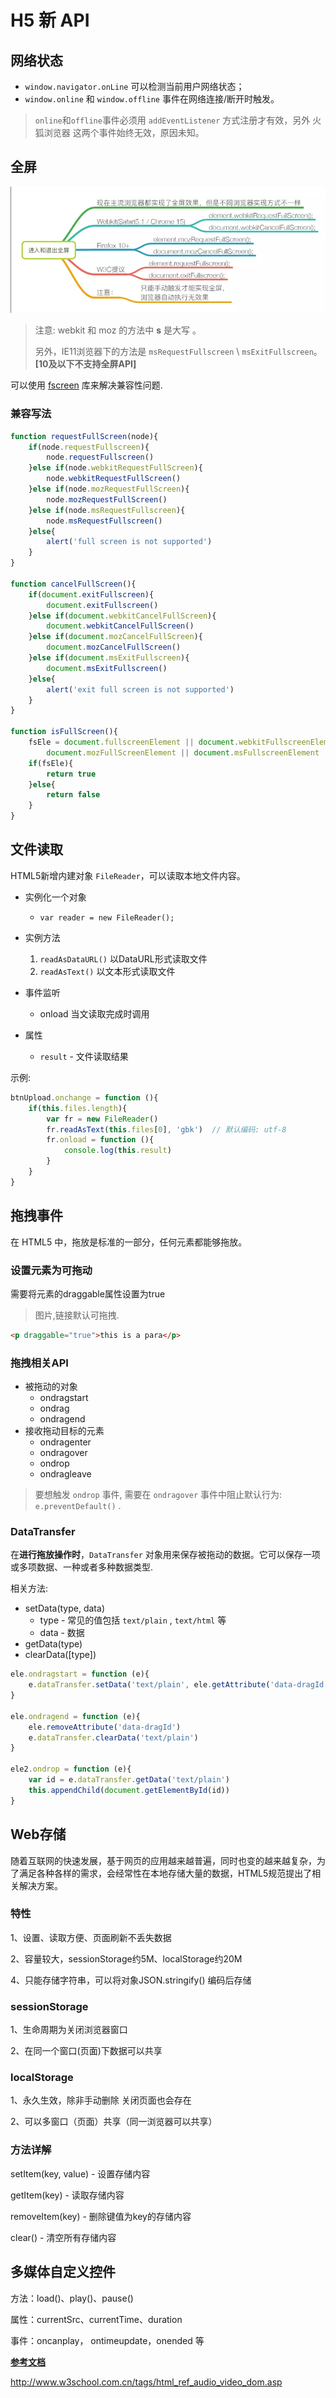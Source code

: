 # 	H5 新 API

## 网络状态

- `window.navigator.onLine` 可以检测当前用户网络状态；
- `window.online`  和 `window.offline` 事件在网络连接/断开时触发。

> `online`和`offline`事件必须用 `addEventListener` 方式注册才有效，另外 火狐浏览器 这两个事件始终无效，原因未知。

## 全屏

![全屏API](images/全屏.webp)

> 注意:  webkit 和 moz 的方法中 **s** 是大写 。
>
> 另外，IE11浏览器下的方法是 `msRequestFullscreen` \ `msExitFullscreen`。**[10及以下不支持全屏API]**

可以使用 [fscreen](https://github.com/rafrex/fscreen) 库来解决兼容性问题.

### 兼容写法

```js
function requestFullScreen(node){
    if(node.requestFullscreen){
        node.requestFullscreen()
    }else if(node.webkitRequestFullScreen){
        node.webkitRequestFullScreen()
    }else if(node.mozRequestFullScreen){
        node.mozRequestFullScreen()
    }else if(node.msRequestFullscreen){
        node.msRequestFullscreen()
    }else{
        alert('full screen is not supported')
    }
}

function cancelFullScreen(){
    if(document.exitFullscreen){
        document.exitFullscreen()
    }else if(document.webkitCancelFullScreen){
        document.webkitCancelFullScreen()
    }else if(document.mozCancelFullScreen){
        document.mozCancelFullScreen()
    }else if(document.msExitFullscreen){
        document.msExitFullscreen()
    }else{
        alert('exit full screen is not supported')
    }
}

function isFullScreen(){
    fsEle = document.fullscreenElement || document.webkitFullscreenElement ||
        document.mozFullScreenElement || document.msFullscreenElement
    if(fsEle){
        return true
    }else{
        return false
    }
}
```

## 文件读取

HTML5新增内建对象 `FileReader`，可以读取本地文件内容。

- 实例化一个对象
  - `var reader = new FileReader();`

- 实例方法
  1. `readAsDataURL()` 以DataURL形式读取文件
  2. `readAsText()` 以文本形式读取文件

- 事件监听
  - onload 当文读取完成时调用
- 属性
  - `result` - 文件读取结果

示例:

```js
btnUpload.onchange = function (){
    if(this.files.length){
        var fr = new FileReader()
		fr.readAsText(this.files[0], 'gbk')  // 默认编码: utf-8
        fr.onload = function (){
            console.log(this.result)
        }
    }
}
```

## 拖拽事件

在 HTML5 中，拖放是标准的一部分，任何元素都能够拖放。

### 设置元素为可拖动

需要将元素的draggable属性设置为true

> 图片,链接默认可拖拽.

```html
<p draggable="true">this is a para</p>
```

### 拖拽相关API

- 被拖动的对象
  - ondragstart
  - ondrag
  - ondragend
- 接收拖动目标的元素
  - ondragenter
  - ondragover
  - ondrop
  - ondragleave

> 要想触发 `ondrop` 事件, 需要在 `ondragover` 事件中阻止默认行为: `e.preventDefault()` .

### DataTransfer

在**进行拖放操作时**，`DataTransfer` 对象用来保存被拖动的数据。它可以保存一项或多项数据、一种或者多种数据类型.

相关方法:

- setData(type, data)
  - type - 常见的值包括 `text/plain` , `text/html` 等
  - data - 数据
- getData(type) 
- clearData([type])

```js
ele.ondragstart = function (e){
    e.dataTransfer.setData('text/plain', ele.getAttribute('data-dragId'))
}

ele.ondragend = function (e){
    ele.removeAttribute('data-dragId')
    e.dataTransfer.clearData('text/plain')  
}

ele2.ondrop = function (e){
    var id = e.dataTransfer.getData('text/plain')
    this.appendChild(document.getElementById(id))
}
```



## Web存储

随着互联网的快速发展，基于网页的应用越来越普遍，同时也变的越来越复杂，为了满足各种各样的需求，会经常性在本地存储大量的数据，HTML5规范提出了相关解决方案。

### 特性

1、设置、读取方便、页面刷新不丢失数据

2、容量较大，sessionStorage约5M、localStorage约20M

4、只能存储字符串，可以将对象JSON.stringify() 编码后存储

### sessionStorage

1、生命周期为关闭浏览器窗口

2、在同一个窗口(页面)下数据可以共享

### localStorage

1、永久生效，除非手动删除 关闭页面也会存在

2、可以多窗口（页面）共享（同一浏览器可以共享）

### 方法详解

setItem(key, value)  - 设置存储内容

getItem(key) - 读取存储内容

removeItem(key) - 删除键值为key的存储内容

clear() - 清空所有存储内容

## 多媒体自定义控件

方法：load()、play()、pause()

属性：currentSrc、currentTime、duration

事件：oncanplay，  ontimeupdate，onended 等

[**参考文档**](http://www.w3school.com.cn/tags/html_ref_audio_video_dom.asp)

http://www.w3school.com.cn/tags/html_ref_audio_video_dom.asp

